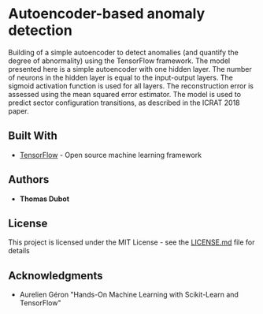 # Autoencoder-based anomaly detection

Building of a simple autoencoder to detect anomalies (and quantify the degree of abnormality) using the TensorFlow framework.
The model presented here is a simple autoencoder with one hidden layer. The number of neurons in the hidden layer is equal to the input-output layers.
The sigmoid activation function is used for all layers. The reconstruction error is assessed using the mean squared error estimator.
The model is used to predict sector configuration transitions, as described in the ICRAT 2018 paper. 


## Built With

* [TensorFlow](https://www.tensorflow.org/) - Open source machine learning framework


## Authors

* **Thomas Dubot** 


## License

This project is licensed under the MIT License - see the [LICENSE.md](LICENSE.md) file for details


## Acknowledgments

* Aurelien Géron "Hands-On Machine Learning with Scikit-Learn and TensorFlow"



